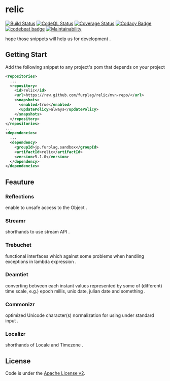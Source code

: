 # relic
[![Build Status](https://github.com/furplag/relic/actions/workflows/maven.yml/badge.svg?branch=master)](https://github.com/furplag/relic/actions/workflows/maven.yml)
[![CodeQL Status](https://github.com/furplag/relic/actions/workflows/codeql.yml/badge.svg?branch=master&event=push)](https://github.com/furplag/relic/actions/workflows/codeql.yml)
[![Coverage Status](https://coveralls.io/repos/github/furplag/relic/badge.svg?branch=master)](https://coveralls.io/github/furplag/relic?branch=master)
[![Codacy Badge](https://app.codacy.com/project/badge/Grade/8ef45ed49f824454ac3c51e279c64be6)](https://app.codacy.com/gh/furplag/relic/dashboard?utm_source=github.com&amp;utm_medium=referral&amp;utm_content=furplag/relic&amp;utm_campaign=Badge_Grade)
[![codebeat badge](https://codebeat.co/badges/6646361b-98a5-4b8e-ba2b-b7795169b23a)](https://codebeat.co/projects/github-com-furplag-relic-master)
[![Maintainability](https://api.codeclimate.com/v1/badges/d2f869d3c736a8c155d9/maintainability)](https://codeclimate.com/github/furplag/relic/maintainability)

hope those snippets will help us for development .

## Getting Start

Add the following snippet to any project's pom that depends on your project
```pom.xml
<repositories>
  ...
  <repository>
    <id>relic</id>
    <url>https://raw.github.com/furplag/relic/mvn-repo/</url>
    <snapshots>
      <enabled>true</enabled>
      <updatePolicy>always</updatePolicy>
    </snapshots>
  </repository>
</repositories>
...
<dependencies>
  ...
  <dependency>
    <groupId>jp.furplag.sandbox</groupId>
    <artifactId>relic</artifactId>
    <version>5.1.0</version>
  </dependency>
</dependencies>
```

## Feauture

### Reflections
enable to unsafe access to the Object .
### Streamr
shorthands to use stream API .
### Trebuchet
functional interfaces which against some problems when handling exceptions in lambda expression .
### Deamtiet
converting between each instant values represented by some of (different) time scale,
e.g.) epoch millis, unix date, julian date and something .
### Commonizr
optimized Unicode character(s) normalization for using under standard input .
### Localizr
shorthands of Locale and Timezone .
## License
Code is under the [Apache License v2](LICENSE).
